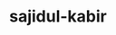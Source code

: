 ---
title: sajidul-kabir
github: https://github.com/sajidul-kabir
mode: dark
transition: 3s
archetype:
  - Little Bit of Everything
---